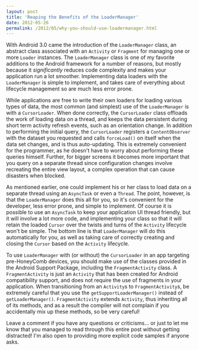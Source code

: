 ```yaml
---
layout: post
title: 'Reaping the Benefits of the LoaderManager'
date: 2012-05-26
permalink: /2012/05/why-you-should-use-loadermanager.html
---
```

With Android 3.0 came the introduction of the `LoaderManager` class, an abstract
class associated with an `Activity` or `Fragment` for managing one or
more `Loader` instances. The `LoaderManager` class is one of my favorite
additions to the Android framework for a number of reasons, but mostly because it _significantly_
reduces code complexity and makes your application run a lot smoother. Implementing data loaders
with the `LoaderManager` is simple to implement, and takes care of everything about
lifecycle management so are much less error prone.

<!--more-->

While applications are free to write their own loaders for loading various types of data, the
most common (and simplest) use of the `LoaderManager` is with a `CursorLoader`.
When done correctly, the `CursorLoader` class offloads the work of loading data on a thread,
and keeps the data persistent during short term activity refresh events, such as an orientation change.
In addition to performing the initial query, the `CursorLoader` registers a
`ContentObserver` with the dataset you requested and calls `forceLoad()`
on itself when the data set changes, and is thus auto-updating. This is extremely convenient for
the programmer, as he doesn't have to worry about performing these queries himself. Further,
for bigger screens it becomes more important that you query on a separate thread since configuration
changes involve recreating the entire view layout, a complex operation that can cause disasters
when blocked.

As mentioned earlier, one could implement his or her class to load data on a separate
thread using an `AsyncTask` or even a `Thread`.
The point, however, is that the `LoaderManager` does this all for you, so
it's convenient for the developer, less error prone, and simple to implement. Of course
it is possible to use an `AsyncTask` to keep your application UI thread friendly,
but it will involve a lot more code, and implementing your class so that it will retain the
loaded `Cursor` over the twists and turns of the `Activity` lifecycle
won't be simple. The bottom line is that `LoaderManager` will do this automatically
for you, as well as taking care of correctly creating and closing the `Cursor`
based on the `Activity` lifecycle.

To use `LoaderManager` with (or without) the `CursorLoader`
in an app targeting pre-HoneyComb devices, you should make use of the classes provided
in the Android Support Package, including the `FragmentActivity` class. A
`FragmentActivity` is just an `Activity` that has been created
for Android compatibility support, and does not require the use of fragments in your
application. When transitioning from an `Activity`s to `FragmentActivity`s,
be extremely careful that you use the `getSupportLoaderManager()` instead of
`getLoaderManager()`. `FragmentActivity` extends `Activity`,
thus inheriting all of its methods, and as a result the compiler will not complain if you
accidentally mix up these methods, so be very careful!

<p>Leave a comment if you have any questions or criticisms... or just to let me know
that you managed to read through this entire post without getting distracted! I'm also
open to providing more explicit code samples if anyone asks.